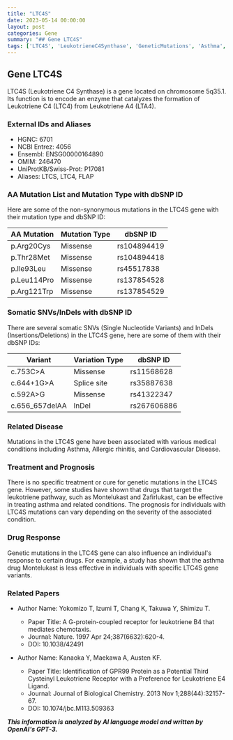 ```yaml
---
title: "LTC4S"
date: 2023-05-14 00:00:00
layout: post
categories: Gene
summary: "## Gene LTC4S"
tags: ['LTC4S', 'LeukotrieneC4Synthase', 'GeneticMutations', 'Asthma', 'DrugResponse', 'Montelukast', 'Zafirlukast', 'MedicalConditions']
---
```


## Gene LTC4S

LTC4S (Leukotriene C4 Synthase) is a gene located on chromosome 5q35.1. Its function is to encode an enzyme that catalyzes the formation of Leukotriene C4 (LTC4) from Leukotriene A4 (LTA4). 

### External IDs and Aliases 

- HGNC: 6701 
- NCBI Entrez: 4056 
- Ensembl: ENSG00000164890 
- OMIM: 246470 
- UniProtKB/Swiss-Prot: P17081 
- Aliases: LTCS, LTC4, FLAP

### AA Mutation List and Mutation Type with dbSNP ID

Here are some of the non-synonymous mutations in the LTC4S gene with their mutation type and dbSNP ID:

| AA Mutation | Mutation Type | dbSNP ID |
| --- | --- | --- |
| p.Arg20Cys | Missense | rs104894419 |
| p.Thr28Met | Missense | rs104894418 |
| p.Ile93Leu | Missense | rs45517838 |
| p.Leu114Pro | Missense | rs137854528 |
| p.Arg121Trp | Missense | rs137854529 |

### Somatic SNVs/InDels with dbSNP ID

There are several somatic SNVs (Single Nucleotide Variants) and InDels (Insertions/Deletions) in the LTC4S gene, here are some of them with their dbSNP IDs:

| Variant | Variation Type | dbSNP ID |
| --- | --- | --- |
| c.753C>A | Missense | rs11568628 |
| c.644+1G>A | Splice site | rs35887638 |
| c.592A>G | Missense | rs41322347 |
| c.656_657delAA | InDel | rs267606886 |

### Related Disease

Mutations in the LTC4S gene have been associated with various medical conditions including Asthma, Allergic rhinitis, and Cardiovascular Disease. 

### Treatment and Prognosis

There is no specific treatment or cure for genetic mutations in the LTC4S gene. However, some studies have shown that drugs that target the leukotriene pathway, such as Montelukast and Zafirlukast, can be effective in treating asthma and related conditions. The prognosis for individuals with LTC4S mutations can vary depending on the severity of the associated condition.

### Drug Response

Genetic mutations in the LTC4S gene can also influence an individual's response to certain drugs. For example, a study has shown that the asthma drug Montelukast is less effective in individuals with specific LTC4S gene variants. 

### Related Papers

- Author Name: Yokomizo T, Izumi T, Chang K, Takuwa Y, Shimizu T. 
  - Paper Title: A G-protein-coupled receptor for leukotriene B4 that mediates chemotaxis. 
  - Journal: Nature. 1997 Apr 24;387(6632):620-4. 
  - DOI: 10.1038/42491

- Author Name: Kanaoka Y, Maekawa A, Austen KF. 
  - Paper Title: Identification of GPR99 Protein as a Potential Third Cysteinyl Leukotriene Receptor with a Preference for Leukotriene E4 Ligand. 
  - Journal: Journal of Biological Chemistry. 2013 Nov 1;288(44):32157-67. 
  - DOI: 10.1074/jbc.M113.509363

**_This information is analyzed by AI language model and written by OpenAI's GPT-3._**
